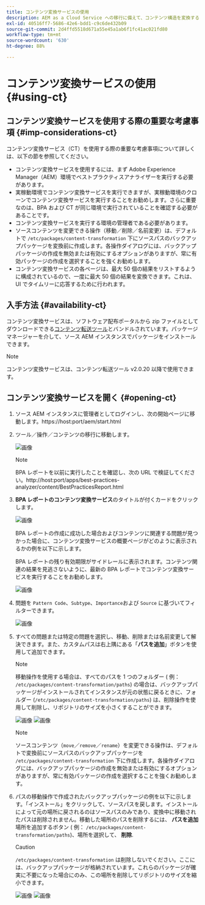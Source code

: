 ```yaml
---
title: コンテンツ変換サービスの使用
description: AEM as a Cloud Service への移行に備えて、コンテンツ構造を変換する方法を説明します。
exl-id: 40516ff7-5686-42e6-bdd1-c9c6de432b09
source-git-commit: 2d4ffd5518d671a55e45a1ab6f1fc41ac021fd80
workflow-type: tm+mt
source-wordcount: '630'
ht-degree: 88%

---
```


# コンテンツ変換サービスの使用 {#using-ct}

## コンテンツ変換サービスを使用する際の重要な考慮事項 {#imp-considerations-ct}

コンテンツ変換サービス（CT）を使用する際の重要な考慮事項について詳しくは、以下の節を参照してください。

* コンテンツ変換サービスを使用するには、まず Adobe Experience Manager（AEM）環境でベストプラクティスアナライザーを実行する必要があります。
* 実稼動環境でコンテンツ変換サービスを実行できますが、実稼動環境のクローンでコンテンツ変換サービスを実行することをお勧めします。さらに重要なのは、BPA および CT が同じ環境で実行されていることを確認する必要があることです。
* コンテンツ変換サービスを実行する環境の管理者である必要があります。
* ソースコンテンツを変更できる操作（移動／削除／名前変更）は、デフォルトで `/etc/packages/content-transformation` 下にソースパスのバックアップパッケージを変換前に作成します。各操作ダイアログには、バックアップパッケージの作成を無効または有効にするオプションがありますが、常に有効パッケージの作成を選択することを強くお勧めします。
* コンテンツ変換サービスの各ページは、最大 50 個の結果をリストするように構成されているので、一度に最大 50 個の結果を変換できます。これは、UI でタイムリーに応答するために行われます。

## 入手方法 {#availability-ct}

コンテンツ変換サービスは、ソフトウェア配布ポータルから zip ファイルとしてダウンロードできる[コンテンツ転送ツール](/help/journey-migration/content-transfer-tool/using-content-transfer-tool/getting-started-content-transfer-tool.md)とバンドルされています。パッケージマネージャーを介して、ソース AEM インスタンスでパッケージをインストールできます。

>[!NOTE]
>コンテンツ変換サービスは、コンテンツ転送ツール v2.0.20 以降で使用できます。

## コンテンツ変換サービスを開く {#opening-ct}

1. ソース AEM インスタンスに管理者としてログインし、次の開始ページに移動します。https://host:port/aem/start.html
1. ツール／操作／コンテンツの移行に移動します。

   ![画像](/help/journey-migration/content-transformer/assets/ct-1.png)

   >[!NOTE]
   > BPA レポートを以前に実行したことを確認し、次の URL で検証してください。http://host:port/apps/best-practices-analyzer/content/BestPracticesReport.html

1. **BPA レポートのコンテンツ変換サービス**&#x200B;のタイトルが付くカードをクリックします。

   ![画像](/help/journey-migration/content-transformer/assets/ct-2.png)

   BPA レポートの作成に成功した場合およびコンテンツに関連する問題が見つかった場合に、コンテンツ変換サービスの概要ページがどのように表示されるかの例を以下に示します。

   BPA レポートの残り有効期限がサイドレールに表示されます。コンテンツ関連の結果を見逃さないように、最新の BPA レポートでコンテンツ変換サービスを実行することをお勧めします。

   ![画像](/help/journey-migration/content-transformer/assets/ct-3.png)

1. 問題を `Pattern Code`、`Subtype`、`Importance`および `Source` に基づいてフィルターできます。

   ![画像](/help/journey-migration/content-transformer/assets/ct-4.png)

1. すべての問題または特定の問題を選択し、移動、削除または名前変更して解決できます。また、カスタムパスは右上隅にある「**パスを追加**」ボタンを使用して追加できます。

   >[!NOTE]
   > 移動操作を使用する場合は、すべてのパスを 1 つのフォルダー ( 例： `/etc/packages/content-transformation/paths`) の場合は、バックアップパッケージがインストールされてインスタンスが元の状態に戻るときに、フォルダー (`/etc/packages/content-transformation/paths`) は、削除操作を使用して削除し、リポジトリのサイズを小さくすることができます。

   ![画像](/help/journey-migration/content-transformer/assets/ct-5.png)
   ![画像](/help/journey-migration/content-transformer/assets/ct-6.png)

   >[!NOTE]
   > ソースコンテンツ（`move`／`remove`／`rename`）を変更できる操作は、デフォルトで変換前にソースパスのバックアップパッケージを `/etc/packages/content-transformation` 下に作成します。各操作ダイアログには、バックアップパッケージの作成を無効または有効にするオプションがありますが、常に有効パッケージの作成を選択することを強くお勧めします。

1. パスの移動操作で作成されたバックアップパッケージの例を以下に示します。「インストール」をクリックして、ソースパスを戻します。インストールによって元の場所に戻されるのはソースパスのみであり、変換中に移動されたパスは削除されません。移動した場所のパスを削除するには、 **パスを追加** 場所を追加するボタン ( 例： `/etc/packages/content-transformation/paths`)、場所を選択して、 **削除**.

   >[!CAUTION]
   > `/etc/packages/content-transformation` は削除しないでください。ここには、バックアップパッケージが格納されています。これらのパッケージが確実に不要になった場合にのみ、この場所を削除してリポジトリのサイズを縮小できます。

   ![画像](/help/journey-migration/content-transformer/assets/ct-7.png)
   ![画像](/help/journey-migration/content-transformer/assets/ct-8.png)
